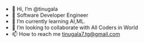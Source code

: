 - 👋 Hi, I’m @tinugala
- 👀 Software Developer Engineer 
- 🌱 I’m currently learning AI,ML.
- 💞️ I’m looking to collaborate with All Coders in World 
- 📫 How to reach me tinugala7.tg@gmail.com

<!---
tinugala/tinugala is a ✨ special ✨ repository because its `README.md` (this file) appears on your GitHub profile.
You can click the Preview link to take a look at your changes.
--->
